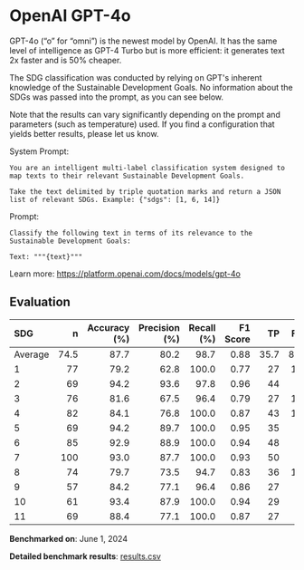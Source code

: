 # OpenAI GPT-4o

GPT-4o (“o” for “omni”) is the newest model by OpenAI. It has the same level
of intelligence as GPT-4 Turbo but is more efficient: it generates text 2x
faster and is 50% cheaper. 

The SDG classification was conducted by relying on GPT's inherent knowledge of
the Sustainable Development Goals. No information about the SDGs was passed
into the prompt, as you can see below.

Note that the results can vary significantly depending on the prompt and
parameters (such as temperature) used. If you find a configuration that yields
better results, please let us know.

System Prompt:

```
You are an intelligent multi-label classification system designed to map texts to their relevant Sustainable Development Goals.

Take the text delimited by triple quotation marks and return a JSON list of relevant SDGs. Example: {"sdgs": [1, 6, 14]}
```

Prompt:

```
Classify the following text in terms of its relevance to the Sustainable Development Goals:

Text: """{text}"""
```


Learn more: https://platform.openai.com/docs/models/gpt-4o

## Evaluation

| SDG     |    n |   Accuracy (%) |   Precision (%) |   Recall (%) |   F1 Score |   TP |   FP |   TN |   FN |
|:--------|-----:|---------------:|----------------:|-------------:|-----------:|-----:|-----:|-----:|-----:|
| Average | 74.5 |           87.7 |            80.2 |         98.7 |       0.88 | 35.7 |  8.6 | 29.6 |  0.5 |
| 1       |   77 |           79.2 |            62.8 |        100.0 |       0.77 |   27 |   16 |   34 |    0 |
| 2       |   69 |           94.2 |            93.6 |         97.8 |       0.96 |   44 |    3 |   21 |    1 |
| 3       |   76 |           81.6 |            67.5 |         96.4 |       0.79 |   27 |   13 |   35 |    1 |
| 4       |   82 |           84.1 |            76.8 |        100.0 |       0.87 |   43 |   13 |   26 |    0 |
| 5       |   69 |           94.2 |            89.7 |        100.0 |       0.95 |   35 |    4 |   30 |    0 |
| 6       |   85 |           92.9 |            88.9 |        100.0 |       0.94 |   48 |    6 |   31 |    0 |
| 7       |  100 |           93.0 |            87.7 |        100.0 |       0.93 |   50 |    7 |   43 |    0 |
| 8       |   74 |           79.7 |            73.5 |         94.7 |       0.83 |   36 |   13 |   23 |    2 |
| 9       |   57 |           84.2 |            77.1 |         96.4 |       0.86 |   27 |    8 |   21 |    1 |
| 10      |   61 |           93.4 |            87.9 |        100.0 |       0.94 |   29 |    4 |   28 |    0 |
| 11      |   69 |           88.4 |            77.1 |        100.0 |       0.87 |   27 |    8 |   34 |    0 |

**Benchmarked on**: June 1, 2024

**Detailed benchmark results**: [results.csv](results.csv)